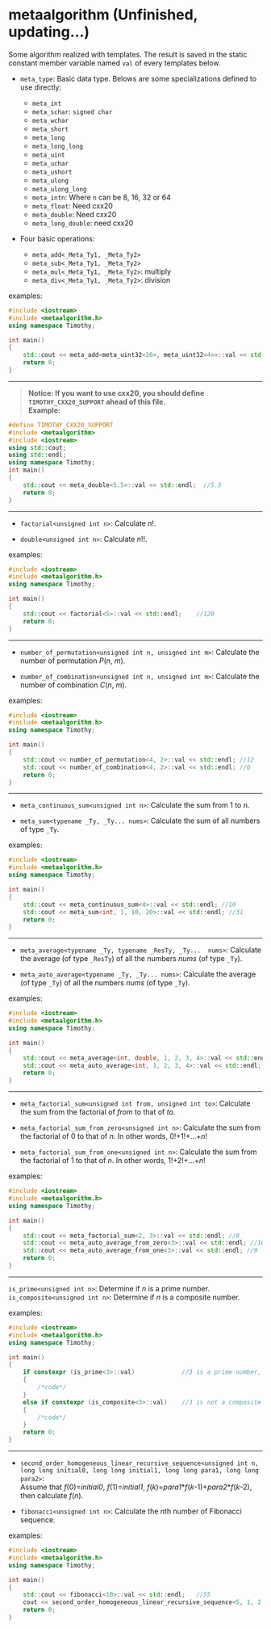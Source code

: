 # metaalgorithm (Unfinished, updating...)

Some algorithm realized with templates. The result is saved in the static constant member variable named `val` of every templates below.  

+ `meta_type`: Basic data type. Belows are some specializations defined to use directly:  
  
  + `meta_int`
  + `meta_schar`: `signed char`
  + `meta_wchar`
  + `meta_short`
  + `meta_long`
  + `meta_long_long`
  + `meta_uint`
  + `meta_uchar`
  + `meta_ushort`
  + `meta_ulong`
  + `meta_ulong_long`
  + `meta_intn`: Where `n` can be 8, 16, 32 or 64
  + `meta_float`: Need cxx20
  + `meta_double`: Need cxx20
  + `meta_long_double`: need cxx20

+ Four basic operations: 

  + `meta_add<_Meta_Ty1, _Meta_Ty2>`
  + `meta_sub<_Meta_Ty1, _Meta_Ty2>`
  + `meta_mul<_Meta_Ty1, _Meta_Ty2>`: multiply
  + `meta_div<_Meta_Ty1, _Meta_Ty2>`: division

examples:  

```cpp
#include <iostream>
#include <metaalgorithm.h>
using namespace Timothy;

int main()
{
    std::cout << meta_add<meta_uint32<16>, meta_uint32<4>>::val << std::endl;   //9
    return 0;
}
```

---
  > **Notice: If you want to use cxx20, you should define `TIMOTHY_CXX20_SUPPORT` ahead of this file.**  
  > **Example:**

  ```cpp
  #define TIMOTHY_CXX20_SUPPORT
  #include <metaalgorithm>
  #include <iostream>
  using std::cout;
  using std::endl;
  using namespace Timothy;
  int main()
  {
      std::cout << meta_double<5.5>::val << std::endl;  //5.5
      return 0;
  }
  ```

---

+ `factorial<unsigned int n>`: Calculate *n*!.  

+ `double<unsigned int n>`: Calculate *n*!!.

examples:  

```cpp
#include <iostream>
#include <metaalgorithm.h>
using namespace Timothy;

int main()
{
    std::cout << factorial<5>::val << std::endl;    //120
    return 0;
}
```

---

+ `number_of_permutation<unsigned int n, unsigned int m>`: Calculate the number of permutation *P*(*n*, *m*).  

+ `number_of_combination<unsigned int n, unsigned int m>`: Calculate the number of combination *C*(*n*, *m*).  

examples:  

```cpp
#include <iostream>
#include <metaalgorithm.h>
using namespace Timothy;

int main()
{
    std::cout << number_of_permutation<4, 2>::val << std::endl; //12
    std::cout << number_of_combination<4, 2>::val << std::endl; //6
    return 0;
}
```

---

+ `meta_continuous_sum<unsigned int n>`: Calculate the sum from 1 to n.  

+ `meta_sum<typename _Ty, _Ty... nums>`: Calculate the sum of all numbers of type `_Ty`.  

examples:  

```cpp
#include <iostream>
#include <metaalgorithm.h>
using namespace Timothy;

int main()
{
    std::cout << meta_continuous_sum<4>::val << std::endl; //10
    std::cout << meta_sum<int, 1, 10, 20>::val << std::endl; //31
    return 0;
}
```

---

+ `meta_average<typename _Ty, typename _ResTy, _Ty...  nums>`: Calculate the average (of type `_ResTy`) of all the numbers *nums* (of type `_Ty`).  

+ `meta_auto_average<typename _Ty, _Ty... nums>`: Calculate the average (of type `_Ty`) of all the numbers *nums* (of type `_Ty`).  

examples:  

```cpp
#include <iostream>
#include <metaalgorithm.h>
using namespace Timothy;

int main()
{
    std::cout << meta_average<int, double, 1, 2, 3, 4>::val << std::endl; //2.5
    std::cout << meta_auto_average<int, 1, 2, 3, 4>::val << std::endl; //2
    return 0;
}
```

---

+ `meta_factorial_sum<unsigned int from, unsigned int to>`: Calculate the sum from the factorial of *from* to that of *to*.  

+ `meta_factorial_sum_from_zero<unsigned int n>`: Calculate the sum from the factorial of 0 to that of *n*. In other words, 0!+1!+...+*n*!  

+ `meta_factorial_sum_from_one<unsigned int n>`: Calculate the sum from the factorial of 1 to that of *n*. In other words, 1!+2!+...+*n*!  

examples:  

```cpp
#include <iostream>
#include <metaalgorithm.h>
using namespace Timothy;

int main()
{
    std::cout << meta_factorial_sum<2, 3>::val << std::endl; //8
    std::cout << meta_auto_average_from_zero<3>::val << std::endl; //10
    std::cout << meta_auto_average_from_one<3>::val << std::endl; //9
    return 0;
}
```

---

`is_prime<unsigned int n>`: Determine if *n* is a prime number.  
`is_composite<unsigned int n>`: Determine if *n* is a composite number.  

examples:  

```cpp
#include <iostream>
#include <metaalgorithm.h>
using namespace Timothy;

int main()
{
    if constexpr (is_prime<3>::val)             //3 is a prime number, true
    {
        /*code*/
    }
    else if constexpr (is_composite<3>::val)    //3 is not a composite number, false
    {
        /*code*/
    }
    return 0;
}
```

---

+ `second_order_homogeneous_linear_recursive_sequence<unsigned int n, long long initial0, long long initial1, long long para1, long long para2>`:  
  Assume that *f*(0)=*initial0*, *f*(1)=*initial1*, *f*(*k*)=*para1*\**f*(*k*-1)+*para2*\**f*(*k*-2), then calculate *f*(*n*).

+ `fibonacci<unsigned int n>`: Calculate the *n*th number of Fibonacci sequence.

examples:  

```cpp
#include <iostream>
#include <metaalgorithm.h>
using namespace Timothy;

int main()
{
    std::cout << fibonacci<10>::val << std::endl;   //55
    cout << second_order_homogeneous_linear_recursive_sequence<5, 1, 2, 2, 3>::val << std::endl;    //182: f(0) = 1, f(1) = 2, f(k) = 2 * f(k - 1) + 3 * f(k - 2), then f(5) = 182
    return 0;
}
```
